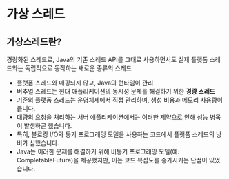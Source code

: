 # 가상 스레드

## 가상스레드란?
경량화된 스레드로, Java의 기존 스레드 API를 그대로 사용하면서도 실제 플랫폼 스레드와는 독립적으로 동작하는 새로운 종류의 스레드
- 플랫폼 스레드와 매핑되지 않고, Java의 런타임이 관리
- 버추얼 스레드는 현대 애플리케이션의 동시성 문제를 해결하기 위한 **경량 스레드**
- 기존의 플랫폼 스레드는 운영체제에서 직접 관리하며, 생성 비용과 메모리 사용량이 큽니다. 
- 대량의 요청을 처리하는 서버 애플리케이션에서는 이러한 제약으로 인해 성능 병목이 발생하곤 했습니다.
- 특히, 블로킹 I/O와 동기 프로그래밍 모델을 사용하는 코드에서 플랫폼 스레드의 낭비가 심했습니다.
- Java는 이러한 문제를 해결하기 위해 비동기 프로그래밍 모델(예: CompletableFuture)을 제공했지만, 이는 코드 복잡도를 증가시키는 단점이 있었습니다. 


